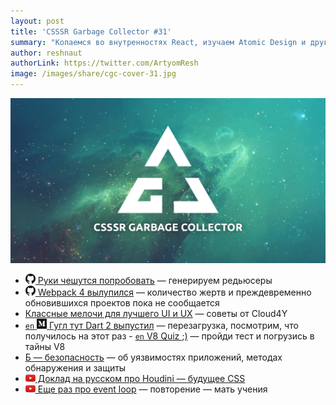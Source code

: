 ```yaml
---
layout: post
title: 'CSSSR Garbage Collector #31'
summary: "Копаемся во внутренностях React, изучаем Atomic Design и другие интересные материалы из наших чатов"
author: reshnaut
authorLink: https://twitter.com/ArtyomResh
image: /images/share/cgc-cover-31.jpg
---
```


[github]: /images/icons/github.png
[medium]: /images/icons/medium.png
[yt]: /images/icons/youtube.png

![CSSSR Garbage Collector](/images/share/cgc-cover-31.jpg)

- [![github] Руки чешутся попробовать](https://github.com/mocoding-software/redux-automata) — генерируем редьюсеры
- [![github] Webpack 4 вылупился](https://github.com/webpack/webpack/releases/tag/v4.0.0) — количество жертв и преждевременно обновившихся проектов пока не сообщается
- [Классные мелочи для лучшего UI и UX](https://habrahabr.ru/company/cloud4y/blog/349826/) — советы от Cloud4Y
- [`en` ![medium] Гугл тут Dart 2 выпустил](https://medium.com/@asandholm/announcing-dart-2-80ba01f43b6) — перезагрузка, посмотрим, что получилось на этот раз
- [`en` V8 Quiz ;)](http://www.mattzeunert.com/2018/01/25/v8-javascript-memory-quiz.html) — пройди тест и погрузись в тайны V8
- [Б — безопасность](https://habrahabr.ru/company/jugru/blog/349630/) — об уязвимостях приложений, методах обнаружения и защиты
- [![yt] Доклад на русском про Houdini — будущее CSS](https://www.youtube.com/watch?v=LmG1KxKcevE&t=24992s)
- [![yt] Еще раз про event loop](https://www.youtube.com/watch?v=j4_9BZezSUA) — повторение — мать учения
